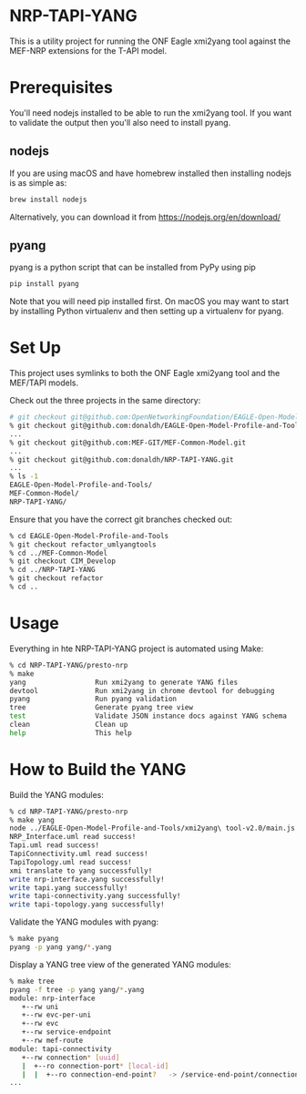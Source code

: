 # NRP-TAPI-YANG

This is a utility project for running the ONF Eagle xmi2yang tool against the MEF-NRP extensions for the T-API model.

# Prerequisites

You'll need nodejs installed to be able to run the xmi2yang tool. If you want to validate the
output then you'll also need to install pyang.

## nodejs

If you are using macOS and have homebrew installed then installing nodejs is as simple as:

```sh
brew install nodejs
```
Alternatively, you can download it from https://nodejs.org/en/download/

## pyang

pyang is a python script that can be installed from PyPy using pip

```sh
pip install pyang
```

Note that you will need pip installed first. On macOS you may want to start by installing Python
virtualenv and then setting up a virtualenv for pyang.

# Set Up

This project uses symlinks to both the ONF Eagle xmi2yang tool and the MEF/TAPI models.

Check out the three projects in the same directory:

```sh
# git checkout git@github.com:OpenNetworkingFoundation/EAGLE-Open-Model-Profile-and-Tools.git
% git checkout git@github.com:donaldh/EAGLE-Open-Model-Profile-and-Tools.git # until PR gets merged
...
% git checkout git@github.com:MEF-GIT/MEF-Common-Model.git
...
% git checkout git@github.com:donaldh/NRP-TAPI-YANG.git
...
% ls -1
EAGLE-Open-Model-Profile-and-Tools/
MEF-Common-Model/
NRP-TAPI-YANG/
```

Ensure that you have the correct git branches checked out:

```sh
% cd EAGLE-Open-Model-Profile-and-Tools
% git checkout refactor_umlyangtools
% cd ../MEF-Common-Model
% git checkout CIM_Develop
% cd ../NRP-TAPI-YANG
% git checkout refactor
% cd ..
```

# Usage

Everything in hte NRP-TAPI-YANG project is automated using Make:

```sh
% cd NRP-TAPI-YANG/presto-nrp
% make
yang                 Run xmi2yang to generate YANG files
devtool              Run xmi2yang in chrome devtool for debugging
pyang                Run pyang validation
tree                 Generate pyang tree view
test                 Validate JSON instance docs against YANG schema
clean                Clean up
help                 This help
```

# How to Build the YANG

Build the YANG modules:

```sh
% cd NRP-TAPI-YANG/presto-nrp
% make yang
node ../EAGLE-Open-Model-Profile-and-Tools/xmi2yang\ tool-v2.0/main.js
NRP_Interface.uml read success!
Tapi.uml read success!
TapiConnectivity.uml read success!
TapiTopology.uml read success!
xmi translate to yang successfully!
write nrp-interface.yang successfully!
write tapi.yang successfully!
write tapi-connectivity.yang successfully!
write tapi-topology.yang successfully!
```

Validate the YANG modules with pyang:

```sh
% make pyang
pyang -p yang yang/*.yang
```

Display a YANG tree view of the generated YANG modules:

```sh
% make tree
pyang -f tree -p yang yang/*.yang
module: nrp-interface
   +--rw uni
   +--rw evc-per-uni
   +--rw evc
   +--rw service-endpoint
   +--rw mef-route
module: tapi-connectivity
   +--rw connection* [uuid]
   |  +--ro connection-port* [local-id]
   |  |  +--ro connection-end-point?   -> /service-end-point/connection-end-point/uuid
...
```
